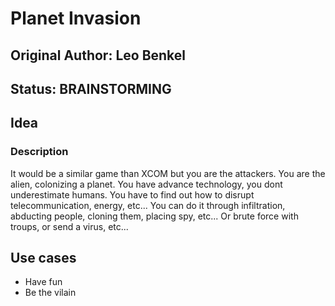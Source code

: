 # Planet Invasion

## Original Author: Leo Benkel

## Status: BRAINSTORMING

## Idea

### Description

It would be a similar game than XCOM but you are the attackers. You are the alien, colonizing a planet. 
You have advance technology, you dont underestimate humans. 
You have to find out how to disrupt telecommunication, energy, etc...
You can do it through infiltration, abducting people, cloning them, placing spy, etc... 
Or brute force with troups, or send a virus, etc... 

## Use cases

* Have fun
* Be the vilain
